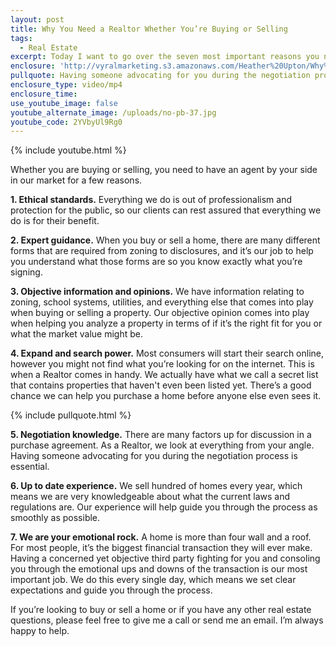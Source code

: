```yaml
---
layout: post
title: Why You Need a Realtor Whether You’re Buying or Selling
tags:
  - Real Estate
excerpt: Today I want to go over the seven most important reasons you need a Realtor when buying or selling a home.
enclosure: 'http://vyralmarketing.s3.amazonaws.com/Heather%20Upton/Why%20You%20Need%20a%20Realtor%20Whether%20Youre%20Buying%20or%20Selling.mp4'
pullquote: Having someone advocating for you during the negotiation process is essential.
enclosure_type: video/mp4
enclosure_time:
use_youtube_image: false
youtube_alternate_image: /uploads/no-pb-37.jpg
youtube_code: 2YVbyUl9Rg0
---
```



{% include youtube.html %}

Whether you are buying or selling, you need to have an agent by your side in our market for a few reasons.

**1. Ethical standards.** Everything we do is out of professionalism and protection for the public, so our clients can rest assured that everything we do is for their benefit.

**2. Expert guidance.** When you buy or sell a home, there are many different forms that are required from zoning to disclosures, and it’s our job to help you understand what those forms are so you know exactly what you’re signing.

**3. Objective information and opinions.** We have information relating to zoning, school systems, utilities, and everything else that comes into play when buying or selling a property. Our objective opinion comes into play when helping you analyze a property in terms of if it’s the right fit for you or what the market value might be.

**4. Expand and search power.** Most consumers will start their search online, however you might not find what you’re looking for on the internet. This is when a Realtor comes in handy. We actually have what we call a secret list that contains properties that haven't even been listed yet. There’s a good chance we can help you purchase a home before anyone else even sees it.

{% include pullquote.html %}

**5. Negotiation knowledge.** There are many factors up for discussion in a purchase agreement. As a Realtor, we look at everything from your angle. Having someone advocating for you during the negotiation process is essential.

**6. Up to date experience.** We sell hundred of homes every year, which means we are very knowledgeable about what the current laws and regulations are. Our experience will help guide you through the process as smoothly as possible.

**7. We are your emotional rock.** A home is more than four wall and a roof. For most people, it’s the biggest financial transaction they will ever make. Having a concerned yet objective third party fighting for you and consoling you through the emotional ups and downs of the transaction is our most important job. We do this every single day, which means we set clear expectations and guide you through the process.

If you’re looking to buy or sell a home or if you have any other real estate questions, please feel free to give me a call or send me an email. I’m always happy to help.